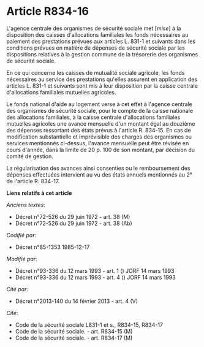 # Article R834-16

L'agence centrale des organismes de sécurité sociale met [*mise*] à la disposition des caisses d'allocations familiales les
fonds nécessaires au paiement des prestations prévues aux articles L. 831-1 et suivants dans les conditions prévues en
matière de dépenses de sécurité sociale par les dispositions relatives à la gestion commune de la trésorerie des organismes
de sécurité sociale. 

En ce qui concerne les caisses de mutualité sociale agricole, les fonds nécessaires au service des prestations qu'elles
assurent en application des articles L. 831-1 et suivants sont mis à leur disposition par la caisse centrale d'allocations
familiales mutuelles agricoles. 

Le fonds national d'aide au logement verse à cet effet à l'agence centrale des organismes de sécurité sociale, pour le compte
de la caisse nationale des allocations familiales, à la caisse centrale d'allocations familiales mutuelles agricoles une
avance mensuelle d'un montant égal au douzième des dépenses ressortant des états prévus à l'article R. 834-15. En cas de
modification substantielle et imprévisible des charges des organismes ou services mentionnés ci-dessus, l'avance mensuelle
peut être révisée en cours d'année, dans la limite de 20 p. 100 de son montant, par décision du comité de gestion. 

La régularisation des avances ainsi consenties ou le remboursement des dépenses effectuées intervient au vu des états annuels
mentionnés au 2° de l'article R. 834-17.

**Liens relatifs à cet article**

_Anciens textes_:

  - Décret n°72-526 du 29 juin 1972 - art. 38 (M)
  - Décret n°72-526 du 29 juin 1972 - art. 38 (Ab)

_Codifié par_:

  - Décret n°85-1353 1985-12-17

_Modifié par_:

  - Décret n°93-336 du 12 mars 1993 - art. 1 () JORF 14 mars 1993
  - Décret n°93-336 du 12 mars 1993 - art. 4 () JORF 14 mars 1993

_Cité par_:

  - Décret n°2013-140 du 14 février 2013 - art. 4 (V)

_Cite_:

  - Code de la sécurité sociale L831-1 et s., R834-15, R834-17
  - Code de la sécurité sociale. - art. R834-15 (M)
  - Code de la sécurité sociale. - art. R834-17 (M)
